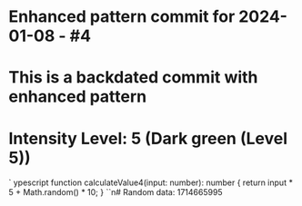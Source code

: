 ﻿# Enhanced pattern commit for 2024-01-08 - #4
# This is a backdated commit with enhanced pattern
# Intensity Level: 5 (Dark green (Level 5))
`	ypescript
function calculateValue4(input: number): number {
    return input * 5 + Math.random() * 10;
}
``n# Random data: 1714665995

